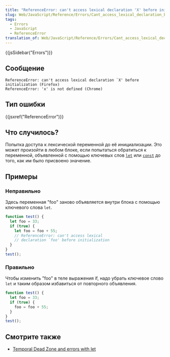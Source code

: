 ```yaml
---
title: "ReferenceError: can't access lexical declaration 'X' before initialization"
slug: Web/JavaScript/Reference/Errors/Cant_access_lexical_declaration_before_init
tags:
  - Errors
  - JavaScript
  - ReferenceError
translation_of: Web/JavaScript/Reference/Errors/Cant_access_lexical_declaration_before_init
---
```


{{jsSidebar("Errors")}}

## Сообщение

```
ReferenceError: can't access lexical declaration `X' before initialization (Firefox)
ReferenceError: 'x' is not defined (Chrome)
```

## Тип ошибки

{{jsxref("ReferenceError")}}

## Что случилось?

Попытка доступа к лексической переменной до её инициализации. Это может произойти в любом блоке, если попытаться обратиться к переменной, объявленной с помощью ключевых слов [`let`](/ru/docs/Web/JavaScript/Reference/Statements/let) или [`const`](/ru/docs/Web/JavaScript/Reference/Statements/const) до того, как им было присвоено значение.

## Примеры

### Неправильно

Здесь переменная "foo" заново объявляется внутри блока с помощью ключевого слова `let`.

```js example-bad
function test() {
  let foo = 33;
  if (true) {
    let foo = foo + 55;
    // ReferenceError: can't access lexical
    // declaration `foo' before initialization
  }
}
test();
```

### Правильно

Чтобы изменить "foo" в теле выражения if, надо убрать ключевое слово `let` и таким образом избавиться от повторного объявления.

```js example-good
function test() {
  let foo = 33;
  if (true) {
    foo = foo + 55;
  }
}
test();
```

## Смотрите также

- [Temporal Dead Zone and errors with let](/ru/docs/Web/JavaScript/Reference/Statements/let#Temporal_Dead_Zone_and_errors_with_let)
